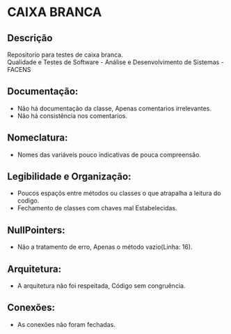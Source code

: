 # CAIXA BRANCA

## Descrição

Repositorio para testes de caixa branca.</br>
Qualidade e Testes de Software - Análise e Desenvolvimento de Sistemas - FACENS

## Documentação:</br>
  - Não há documentação da classe, Apenas comentarios irrelevantes.</br>
  - Não há consistência nos comentarios.</br>
## Nomeclatura:</br>
  - Nomes das variáveis pouco indicativas de pouca compreensão.</br>
## Legibilidade e Organização:</br>
  - Poucos espaçõs entre métodos ou classes o que atrapalha a leitura do codigo.</br>
  - Fechamento de classes com chaves mal Estabelecidas.</br>
## NullPointers:</br>
  - Não a tratamento de erro, Apenas o método vazio(Linha: 16).</br>
## Arquitetura:</br>
  - A arquitetura não foi respeitada, Código sem congruência.</br>
## Conexões:</br>
  - As conexões não foram fechadas.</br>

